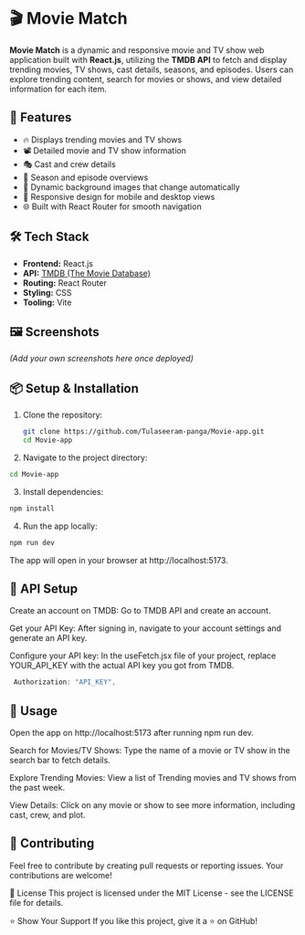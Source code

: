 # 🎬 Movie Match

**Movie Match** is a dynamic and responsive movie and TV show web application built with **React.js**, utilizing the **TMDB API** to fetch and display trending movies, TV shows, cast details, seasons, and episodes. Users can explore trending content, search for movies or shows, and view detailed information for each item.

## 🚀 Features

- 🔥 Displays trending movies and TV shows
- 📽️ Detailed movie and TV show information
- 🎭 Cast and crew details
- 📅 Season and episode overviews
- 🎨 Dynamic background images that change automatically
- 📱 Responsive design for mobile and desktop views
- 🌐 Built with React Router for smooth navigation

## 🛠️ Tech Stack

- **Frontend:** React.js
- **API:** [TMDB (The Movie Database)](https://www.themoviedb.org/documentation/api)
- **Routing:** React Router
- **Styling:** CSS
- **Tooling:** Vite

## 🖼️ Screenshots

*(Add your own screenshots here once deployed)*

## 📦 Setup & Installation

1. Clone the repository:

   ```bash
   git clone https://github.com/Tulaseeram-panga/Movie-app.git
   cd Movie-app
   ```
2. Navigate to the project directory:

```bash
cd Movie-app
```

3. Install dependencies:

```bash
npm install
```

4. Run the app locally:

```bash
npm run dev
```


The app will open in your browser at http://localhost:5173.

## 🔑 API Setup

Create an account on TMDB: Go to TMDB API and create an account.

Get your API Key: After signing in, navigate to your account settings and generate an API key.

Configure your API key: In the useFetch.jsx file of your project, replace YOUR_API_KEY with the actual API key you got from TMDB.

```javascript
 Authorization: "API_KEY",
```

## 🚀 Usage

Open the app on http://localhost:5173 after running npm run dev.

Search for Movies/TV Shows: Type the name of a movie or TV show in the search bar to fetch details.

Explore Trending Movies: View a list of Trending movies and TV shows from the past week.

View Details: Click on any movie or show to see more information, including cast, crew, and plot.


## 🤝 Contributing
Feel free to contribute by creating pull requests or reporting issues. Your contributions are welcome!

📜 License
This project is licensed under the MIT License - see the LICENSE file for details.


⭐ Show Your Support
If you like this project, give it a ⭐ on GitHub!


